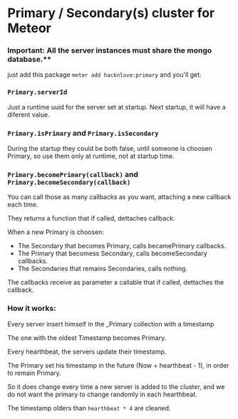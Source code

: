 # Primary / Secondary(s) cluster for Meteor

### Important: All the server instances must share the mongo database.**

just add this package `meter add hacknlove:primary` and you'll get:

### `Primary.serverId`
Just a runtime uuid for the server set at startup.
Next startup, it will have a diferent value.

### `Primary.isPrimary` and `Primary.isSecondary`
During the startup they could be both false, until someone is choosen Primary, so use them only at runtime, not at startup time.


### `Primary.becomePrimary(callback)` and `Primary.becomeSecondary(callback)`
You can call those as many callbacks as you want, attaching a new callback each time.

They returns a function that if called, dettaches callback.

When a new Primary is choosen:
* The Secondary that becomes Primary, calls becamePrimary callbacks.
* The Primary that becomess Secondary, calls becomeSecondary callbacks.
* The Secondaries that remains Secondaries, calls nothing.

The callbacks receive as parameter a callable that if called, dettaches the callback.

### How it works:

Every server insert himself in the _Primary collection with a timestamp

The one with the oldest Timestamp becomes Primary.

Every hearthbeat, the servers update their timestamp.

The Primary set his timestamp in the future (Now + hearthbeat - 1), in order to remain Primary.

So it does change every time a new server is added to the cluster, and we do not want the primary to change randomly in each hearthbeat.

The timestamp olders than `hearthbeat * 4` are cleaned.
